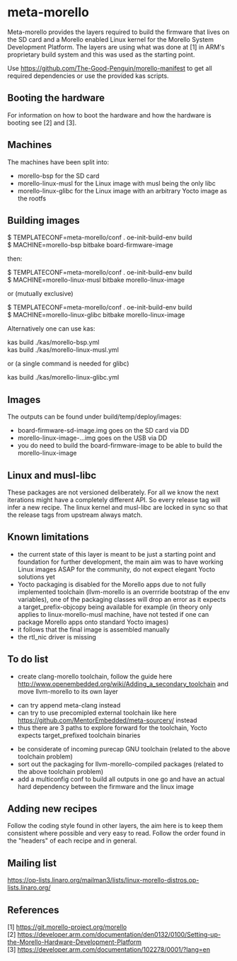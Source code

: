 meta-morello
==============

Meta-morello provides the layers required to build the firmware that lives on the SD card and a Morello enabled
Linux kernel for the Morello System Development Platform. The layers are using what was done at [1]
in ARM's proprietary build system and this was used as the starting point.

Use https://github.com/The-Good-Penguin/morello-manifest to get all required dependencies or use the provided kas scripts.

Booting the hardware
--------------------

For information on how to boot the hardware and how the hardware is booting see [2] and [3].

Machines
--------

The machines have been split into:  
- morello-bsp for the SD card  
- morello-linux-musl for the Linux image with musl being the only libc
- morello-linux-glibc for the Linux image with an arbitrary Yocto image as the rootfs

Building images
--------------------

$ TEMPLATECONF=meta-morello/conf . oe-init-build-env build  
$ MACHINE=morello-bsp bitbake board-firmware-image  

then:

$ TEMPLATECONF=meta-morello/conf . oe-init-build-env build  
$ MACHINE=morello-linux-musl bitbake morello-linux-image  

or (mutually exclusive)

$ TEMPLATECONF=meta-morello/conf . oe-init-build-env build  
$ MACHINE=morello-linux-glibc bitbake morello-linux-image  

Alternatively one can use kas:

kas build ./kas/morello-bsp.yml  
kas build ./kas/morello-linux-musl.yml  

or (a single command is needed for glibc)

kas build ./kas/morello-linux-glibc.yml  

Images
------

The outputs can be found under build/temp/deploy/images:  
- board-firmware-sd-image.img goes on the SD card  via DD  
- morello-linux-image-...img goes on the USB via DD  
- you do need to build the board-firmware-image to be able to build the morello-linux-image

Linux and musl-libc
-------------------

These packages are not versioned deliberately. For all we know the next iterations might have
a completely different API. So every release tag will infer a new recipe. The linux kernel and musl-libc are locked in
sync so that the release tags from upstream always match.

Known limitations
-----------------

- the current state of this layer is meant to be just a starting point and foundation for further development, the main aim was to have working Linux images ASAP for the community, do not expect elegant Yocto solutions yet
- Yocto packaging is disabled for the Morello apps due to not fully implemented toolchain (llvm-morello is an overrride bootstrap of the env variables), one of the packaging classes will drop an error as it expects a target_prefix-objcopy being available for example (in theory only applies to linux-morello-musl machine, have not tested if one can package Morello apps onto standard Yocto images)
- it follows that the final image is assembled manually
- the rtl_nic driver is missing

To do list
----------

- create clang-morello toolchain, follow the guide here http://www.openembedded.org/wiki/Adding_a_secondary_toolchain and move llvm-morello to its own layer
* can try append meta-clang instead
* can try to use precomipled external toolchain like here https://github.com/MentorEmbedded/meta-sourcery/ instead
* thus there are 3 paths to explore forward for the toolchain, Yocto expects target_prefixed toolchain binaries
- be considerate of incoming purecap GNU toolchain (related to the above toolchain problem)
- sort out the packaging for llvm-morello-compiled packages (related to the above toolchain problem)
- add a multiconfig conf to build all outputs in one go and have an actual hard dependency between the firmware and the linux image

Adding new recipes
------------------

Follow the coding style found in other layers, the aim here is to keep them consistent where possible
and very easy to read. Follow the order found in the "headers" of each recipe and in general.

Mailing list
------------

https://op-lists.linaro.org/mailman3/lists/linux-morello-distros.op-lists.linaro.org/

References
----------

[1] https://git.morello-project.org/morello \
[2] https://developer.arm.com/documentation/den0132/0100/Setting-up-the-Morello-Hardware-Development-Platform \
[3] https://developer.arm.com/documentation/102278/0001/?lang=en
